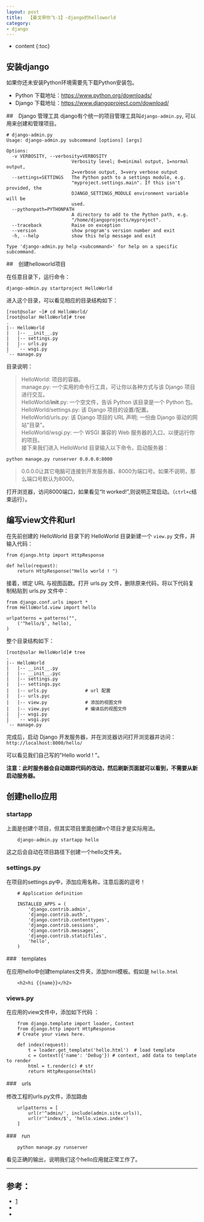 ```yaml
---
layout: post
title:  【姜戈带你飞-1】-django的helloworld
category: 
- django  
---
```


* content
{:toc}

## 安装django  
如果你还未安装Python环境需要先下载Python安装包。

- Python 下载地址：https://www.python.org/downloads/
- Django 下载地址：https://www.djangoproject.com/download/

##　Django 管理工具
django有个统一的项目管理工具叫`django-admin.py`, 可以用来创建和管理项目。 

    # django-admin.py
    Usage: django-admin.py subcommand [options] [args]

    Options:
      -v VERBOSITY, --verbosity=VERBOSITY
                            Verbosity level; 0=minimal output, 1=normal output,
                            2=verbose output, 3=very verbose output
      --settings=SETTINGS   The Python path to a settings module, e.g.
                            "myproject.settings.main". If this isn't provided, the
                            DJANGO_SETTINGS_MODULE environment variable will be
                            used.
      --pythonpath=PYTHONPATH
                            A directory to add to the Python path, e.g.
                            "/home/djangoprojects/myproject".
      --traceback           Raise on exception
      --version             show program's version number and exit
      -h, --help            show this help message and exit

    Type 'django-admin.py help <subcommand>' for help on a specific subcommand.

##　创建helloworld项目

在任意目录下，运行命令：

    django-admin.py startproject HelloWorld

进入这个目录，可以看见相应的目录结构如下：  

    [root@solar ~]# cd HelloWorld/
    [root@solar HelloWorld]# tree
    .
    |-- HelloWorld
    |   |-- __init__.py
    |   |-- settings.py
    |   |-- urls.py
    |   `-- wsgi.py
    `-- manage.py

目录说明：

>HelloWorld: 项目的容器。  
manage.py: 一个实用的命令行工具，可让你以各种方式与该 Django 项目进行交互。  
HelloWorld/__init__.py: 一个空文件，告诉 Python 该目录是一个 Python 包。  
HelloWorld/settings.py: 该 Django 项目的设置/配置。  
HelloWorld/urls.py: 该 Django 项目的 URL 声明; 一份由 Django 驱动的网站"目录"。  
HelloWorld/wsgi.py: 一个 WSGI 兼容的 Web 服务器的入口，以便运行你的项目。  
接下来我们进入 HelloWorld 目录输入以下命令，启动服务器：  

    python manage.py runserver 0.0.0.0:8000

>0.0.0.0让其它电脑可连接到开发服务器，8000为端口号。如果不说明，那么端口号默认为8000。

打开浏览器，访问8000端口，如果看见“It worked!”,则说明正常启动。（`ctrl+c`结束运行）。

## 编写view文件和url

在先前创建的 HelloWorld 目录下的 HelloWorld 目录新建一个 `view.py` 文件，并输入代码：

    from django.http import HttpResponse

    def hello(request):
        return HttpResponse("Hello world ! ")

接着，绑定 URL 与视图函数。打开 urls.py 文件，删除原来代码，将以下代码复制粘贴到 urls.py 文件中：

    from django.conf.urls import *
    from HelloWorld.view import hello

    urlpatterns = patterns("",
        ('^hello/$', hello),
    )

整个目录结构如下：

    [root@solar HelloWorld]# tree
    .
    |-- HelloWorld
    |   |-- __init__.py
    |   |-- __init__.pyc
    |   |-- settings.py
    |   |-- settings.pyc
    |   |-- urls.py              # url 配置
    |   |-- urls.pyc
    |   |-- view.py              # 添加的视图文件
    |   |-- view.pyc             # 编译后的视图文件
    |   |-- wsgi.py
    |   `-- wsgi.pyc
    `-- manage.py

完成后，启动 Django 开发服务器，并在浏览器访问打开浏览器并访问：`http://localhost:8000/hello/`

可以看见我们自己写的"Hello world ! "。

**注意：此时服务器会自动跟踪代码的改动，然后刷新页面就可以看到，不需要从新启动服务器。**

## 创建hello应用

### startapp
上面是创建个项目，但其实项目里面创建n个项目才是实际用法。  

        django-admin.py startapp hello

这之后会自动在项目路径下创建一个hello文件夹。

### settings.py

在项目的settings.py中，添加应用名称，注意后面的逗号！

        # Application definition

        INSTALLED_APPS = (
            'django.contrib.admin',
            'django.contrib.auth',
            'django.contrib.contenttypes',
            'django.contrib.sessions',
            'django.contrib.messages',
            'django.contrib.staticfiles',
            'hello',
        )

###　templates

在应用hello中创建templates文件夹，添加html模板。假如是 `hello.html`

        <h2>hi {{name}}</h2>

### views.py

在应用的view文件中，添加如下代码  ：

        from django.template import loader, Context
        from django.http import HttpResponse
        # Create your views here.

        def index(request):
            t = loader.get_template('hello.html')  # load template
            c = Context({'name': 'De8ug'}) # context, add data to template to render
            html = t.render(c) # str
            return HttpResponse(html)


###　urls

修改工程的urls.py文件，添加路由

        urlpatterns = [
            url(r'^admin/', include(admin.site.urls)),
            url(r'^index/$', 'hello.views.index')
        ]


###　run

        python manage.py runserver

看见正确的输出，说明我们这个hello应用就正常工作了。



----

## 参考：

- [1](http://www.phperz.com/article/15/0814/148616.html)  
- []()  
- []()  